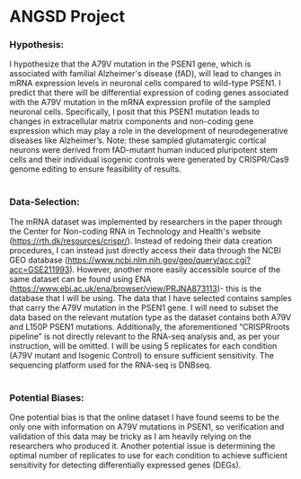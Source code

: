 # ANGSD Project <br />
### Hypothesis:
I hypothesize that the A79V mutation in the PSEN1 gene, which is associated with familial Alzheimer's disease (fAD), will lead to changes in mRNA expression levels in neuronal cells compared to wild-type PSEN1. I predict that there will be differential expression of coding genes associated with the A79V mutation in the mRNA expression profile of the sampled neuronal cells. Specifically, I posit that this PSEN1 mutation leads to changes in extracellular matrix components and non-coding gene expression which may play a role in the development of neurodegenerative diseases like Alzheimer’s. Note: these sampled glutamatergic cortical neurons were derived from fAD-mutant human induced pluripotent stem cells and their individual isogenic controls were generated by CRISPR/Cas9 genome editing to ensure feasibility of results.
 <br />
 <br />
### Data-Selection: 
The mRNA dataset was implemented by researchers in the paper through the Center for Non-coding RNA in Technology and Health's website (https://rth.dk/resources/crispr/). Instead of redoing their data creation procedures, I can instead just directly access their data through the NCBI GEO database (https://www.ncbi.nlm.nih.gov/geo/query/acc.cgi?acc=GSE211993). However, another  more easily accessible source of the same dataset can be found using ENA (https://www.ebi.ac.uk/ena/browser/view/PRJNA873113)- this is the database that I will be using. The data that I have selected contains samples that carry the A79V mutation in the PSEN1 gene. I will need to subset the data based on the relevant mutation type as the dataset contains both A79V and L150P PSEN1 mutations. Additionally, the aforementioned “CRISPRroots pipeline” is not directly relevant to the RNA-seq analysis and, as per your instruction, will be omitted. I will be using 5 replicates for each condition (A79V mutant and Isogenic Control) to ensure sufficient sensitivity. The sequencing platform used for the RNA-seq is DNBseq.
 <br />
 <br />
### Potential Biases: 
One potential bias is that the online dataset I have found seems to be the only one with information on A79V mutations in PSEN1, so verification and validation of this data may be tricky as I am heavily relying on the researchers who produced it. Another potential issue is determining the optimal number of replicates to use for each condition to achieve sufficient sensitivity for detecting differentially expressed genes (DEGs).
